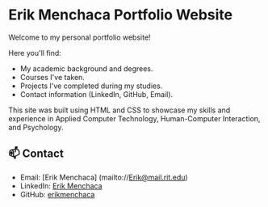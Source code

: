 # Erik Menchaca Portfolio Website

Welcome to my personal portfolio website!

Here you'll find:
- My academic background and degrees.
- Courses I've taken.
- Projects I've completed during my studies.
- Contact information (LinkedIn, GitHub, Email).

This site was built using HTML and CSS to showcase my skills and experience in Applied Computer Technology, Human-Computer Interaction, and Psychology.

## 📫 Contact
- Email: [Erik Menchaca] (mailto://Erik@mail.rit.edu)
- LinkedIn: [Erik Menchaca](https://www.linkedin.com/in/erikmenchaca/)
- GitHub: [erikmenchaca](https://github.com/erikmenchaca)
